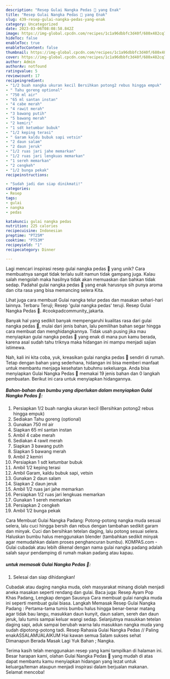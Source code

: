 ```yaml
---
description: "Resep Gulai Nangka Pedas 🥘 yang Enak"
title: "Resep Gulai Nangka Pedas 🥘 yang Enak"
slug: 439-resep-gulai-nangka-pedas-yang-enak
category: Uncategorized
date: 2023-03-06T08:08:58.842Z
image: https://img-global.cpcdn.com/recipes/1c1a96dbbfc3d40f/680x482cq70/gulai-nangka-pedas-foto-resep-utama.jpg
hideToc: false
enableToc: true
enableTocContent: false
thumbnail: https://img-global.cpcdn.com/recipes/1c1a96dbbfc3d40f/680x482cq70/gulai-nangka-pedas-foto-resep-utama.jpg
cover: https://img-global.cpcdn.com/recipes/1c1a96dbbfc3d40f/680x482cq70/gulai-nangka-pedas-foto-resep-utama.jpg
author: Admin
authorAv: notfound
ratingvalue: 5
reviewcount: 17
recipeingredient:
- "1/2 buah nangka ukuran kecil Bersihkan potong2 rebus hingga empuk"
- " Tahu goreng optional"
- "750 ml air"
- "65 ml santan instan"
- "4 cabe merah"
- "4 rawit merah"
- "3 bawang putih"
- "5 bawang merah"
- "2 kemiri"
- "1 sdt ketumbar bubuk"
- "1/2 keping terasi"
- " Garam kaldu bubuk sapi vetsin"
- "2 daun salam"
- "2 daun jeruk"
- "1/2 ruas jari jahe memarkan"
- "1/2 ruas jari lengkuas memarkan"
- "1 sereh memarkan"
- "2 cengkeh"
- "1/2 bunga pekak"
recipeinstructions:

- "Sudah jadi dan siap dinikmati!"
categories:
- Resep
tags:
- gulai
- nangka
- pedas

katakunci: gulai nangka pedas 
nutrition: 225 calories
recipecuisine: Indonesian
preptime: "PT25M"
cooktime: "PT53M"
recipeyield: "1"
recipecategory: Dinner

---
```





Lagi mencari inspirasi resep gulai nangka pedas 🥘 yang unik? Cara membuatnya sangat tidak terlalu sulit namun tidak gampang juga. Kalau salah mengolah maka hasilnya tidak akan memuaskan dan bahkan tidak sedap. Padahal gulai nangka pedas 🥘 yang enak harusnya sih punya aroma dan cita rasa yang bisa memancing selera Kita.





Lihat juga cara membuat Gulai nangka telur pedas dan masakan sehari-hari lainnya. Terbaru Teruji; Resep &#39;gulai nangka pedas&#39; teruji. Resep Gulai Nangka Pedas 🥘. #cookpadcommunity_jakarta.

Banyak hal yang sedikit banyak mempengaruhi kualitas rasa dari gulai nangka pedas 🥘, mulai dari jenis bahan, lalu pemilihan bahan segar hingga cara membuat dan menghidangkannya. Tidak usah pusing jika mau menyiapkan gulai nangka pedas 🥘 yang enak di mana pun kamu berada, karena asal sudah tahu triknya maka hidangan ini mampu menjadi sajian istimewa.






Nah, kali ini kita coba, yuk, kreasikan gulai nangka pedas 🥘 sendiri di rumah. Tetap dengan bahan yang sederhana, hidangan ini bisa memberi manfaat untuk membantu menjaga kesehatan tubuhmu sekeluarga. Anda bisa menyiapkan Gulai Nangka Pedas 🥘 memakai 19 jenis bahan dan 0 langkah pembuatan. Berikut ini cara untuk menyiapkan hidangannya.

<!--inarticleads1-->

##### Bahan-bahan dan bumbu yang diperlukan dalam menyiapkan Gulai Nangka Pedas 🥘:

1. Persiapkan 1/2 buah nangka ukuran kecil (Bersihkan potong2 rebus hingga empuk)
1. Sediakan  Tahu goreng (optional)
1. Gunakan 750 ml air
1. Siapkan 65 ml santan instan
1. Ambil 4 cabe merah
1. Sediakan 4 rawit merah
1. Siapkan 3 bawang putih
1. Siapkan 5 bawang merah
1. Ambil 2 kemiri
1. Persiapkan 1 sdt ketumbar bubuk
1. Ambil 1/2 keping terasi
1. Ambil  Garam, kaldu bubuk sapi, vetsin
1. Gunakan 2 daun salam
1. Siapkan 2 daun jeruk
1. Ambil 1/2 ruas jari jahe memarkan
1. Persiapkan 1/2 ruas jari lengkuas memarkan
1. Gunakan 1 sereh memarkan
1. Persiapkan 2 cengkeh
1. Ambil 1/2 bunga pekak


Cara Membuat Gulai Nangka Padang: Potong-potong nangka muda sesuai selera, lalu cuci hingga bersih dan rebus dengan tambahan sedikit garam dan minyak. Cuci dan bersihkan tetelan daging, lalu potong sesuai selera. Haluskan bumbu halus menggunakan blender (tambahkan sedikit minyak agar memudahkan dalam proses penghancuran bumbu). KOMPAS.com - Gulai cubadak atau lebih dikenal dengan nama gulai nangka padang adalah salah sayur pendamping di rumah makan padang atau kapau. 

<!--inarticleads2-->

#####  untuk memasak Gulai Nangka Pedas 🥘:


1. Selesai dan siap dihidangkan!

Cubadak atau daging nangka muda, oleh masyarakat minang diolah menjadi aneka masakan seperti rendang dan gulai. Baca juga: Resep Ayam Pop Khas Padang, Lengkap dengan Sausnya Cara membuat gulai nangka muda ini seperti membuat gulai biasa. Langkah Memasak Resep Gulai Nangka Padang : Pertama-tama tumis bumbu halus hingga benar-benar matang agar tidak bau langu, masukkan daun kunyit, daun salam, sereh dan daun jeruk, lalu tumis sampai keluar wangi sedap. Selanjutnya masukkan tetelan daging sapi, aduk sampai berubah warna lalu masukkan nangka muda yang sudah dipotong-potong tadi. Resep Rahasia Gulai Nangka Pedas // Paling enakASSALAMUALAIKUM Hai kawan semua Salam sukses sehat Dimanapun Berada Masak Lagi Yuk Bahan ; Nangka. 

Terima kasih telah menggunakan resep yang kami tampilkan di halaman ini. Besar harapan kami, olahan Gulai Nangka Pedas 🥘 yang mudah di atas dapat membantu kamu menyiapkan hidangan yang lezat untuk keluarga/teman ataupun menjadi inspirasi dalam berjualan makanan. Selamat mencoba!
